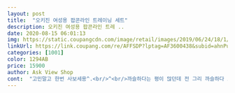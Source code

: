 ```yaml
---
layout: post 
title:  "오키진 여성용 팝콘라인 트레이닝 세트" 
description: 오키진 여성용 팝콘라인 트레 ..
date: 2020-08-15 06:01:13 
img: https://static.coupangcdn.com/image/retail/images/2019/06/24/18/1/36787068-2c38-4ee2-841a-a570aa39ffa7.jpg 
linkUrl: https://link.coupang.com/re/AFFSDP?lptag=AF3600438&subid=ahnPublicAsk&pageKey=243060107&itemId=771665669&vendorItemId=4972394126&traceid=V0-113-54301c44221876ca 
categories: [1001] 
color: 1294AB 
price: 15900 
author: Ask View Shop 
cont:  "고민말고 한번 사보세용^.<br/>^<br/>까슬하다는 평이 많던데 전 그리 까슬하다 느끼지는 않았어요<br/>당연 안맞겠지란 생각에... <br/>, 것두 단가라면.<br/>.<br/> 더 부해보일테고 저분은 모델이니까 당연 이쁜거고ㅜ.<br/>.<br/><br/>당연 있을거라 생각한 바지주머니가 없어 마트갈때 차키넣을곳이 없어 불편하네요<br/>대략 아시겧죠?ㅋㅋㅋㅋ  바지둘레도 넉넉하고 편해요<br/>둘레가  110120 으로는 시켜야 달라붙지 않아요ㅜ<br/>말씀드렸다시피 상체비만이라고.<br/>.<br/>  참고로 제신체 사이즈가 발은 230235<br/>모덴분분 입은거보고 너무 편해보여서 사고싶은데 사이즈가 넉넉하다고는 하는더... <br/>.<br/><br/>빨리 받아보구 싶어서 네이비를 하긴했지만 그레이로 하나 더 주문 하려구요<br/>상품평도 좋고 편하게 보여 구매했네요<br/>생각 했던것보다 그렇게 오버핏이 아니라서 좋았어요!<br/>세탁후 먼지가 많이 나네요<br/>소재가 엄청 얇아서 여름에 입고 돌아다니서나 잠옷으로 최고인것같아요<br/>시원한 재질은 아닙니다  얇은니트재질로 한여름엔 좀 덥겠네요<br/>실물 사진이랑 동일하고 너무예뻐요 재구매의사 뿜뿜!<br/>안빠지는 요놈의 뱃살... <br/> 오죽하면 임신중에 무릎에 무리 찼었답니다ㅜ<br/>애기낳기전에는 220이였어요 발도 살 쩌요! 상체는 일단 티른 기준으로보면<br/>완전만족! 겁나편함! 월래 맘에 들었던 색상은 그레이였거든여<br/>저희 신랑도 되게 의외라고 오히려 날씬해보인다네요ㅋㅋ<br/>진짜 고민 엄청엄청 디따많이하다가 산거였어요ㅋㅋㅋㅋ<br/>특히 제가 상체 비만이거든여ㅜ 아이낳고 나서는 더더욱<br/>편하기는 하겠네요<br/>포기했는데 잠이 안오는거예요ㅋㅋㅋ 에라 모르겠다하고 구매했는데 왠걸 대박!<br/>호주머니는 안달려있구요 가격대비 너무만족이에요<br/>" 
---
```

